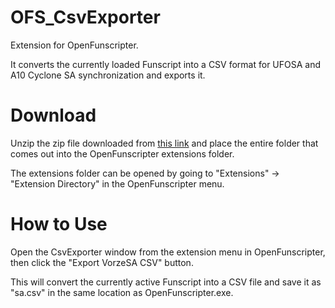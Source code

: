 # OFS_CsvExporter

Extension for OpenFunscripter.

It converts the currently loaded Funscript into a CSV format for UFOSA and A10 Cyclone SA synchronization and exports it.

# Download

Unzip the zip file downloaded from [this link](https://github.com/scry1-csv/CsvExporter/releases/download/v1.0.0/CsvExporter.zip) and place the entire folder that comes out into the OpenFunscripter extensions folder.

The extensions folder can be opened by going to "Extensions" → "Extension Directory" in the OpenFunscripter menu.

# How to Use

Open the CsvExporter window from the extension menu in OpenFunscripter, then click the "Export VorzeSA CSV" button.

This will convert the currently active Funscript into a CSV file and save it as "sa.csv" in the same location as OpenFunscripter.exe.